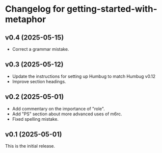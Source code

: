 # Changelog for getting-started-with-metaphor

## v0.4 (2025-05-15)

- Correct a grammar mistake.

## v0.3 (2025-05-12)

- Update the instructions for setting up Humbug to match Humbug v0.12
- Improve section headings.

## v0.2 (2025-05-01)

- Add commentary on the importance of "role".
- Add "PS" section about more advanced uses of m6rc.
- Fixed spelling mistake.

## v0.1 (2025-05-01)

This is the initial release.
